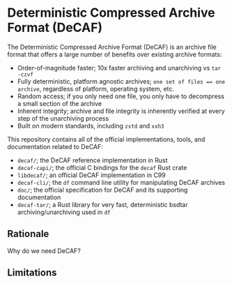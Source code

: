 # Deterministic Compressed Archive Format (DeCAF)

The Deterministic Compressed Archive Format (DeCAF) is an archive file format that offers a large number of benefits over existing archive formats:

- Order-of-magnitude faster; 10x faster archiving and unarchiving vs `tar -czvf`
- Fully deterministic, platform agnostic archives; `one set of files == one archive`, regardless of platform, operating system, etc.
- Random access; if you only need one file, you only have to decompress a small section of the archive
- Inherent integrity; archive and file integrity is inherently verified at every step of the unarchiving process
- Built on modern standards, including `zstd` and `xxh3`

This repository contains all of the official implementations, tools, and documentation related to DeCAF:

- `decaf/`; the DeCAF reference implementation in Rust
- `decaf-capi/`;  the official C bindings for the `decaf` Rust crate
- `libdecaf/`;  an official DeCAF implementation in C99
- `decaf-cli/`; the `df` command line utility for manipulating DeCAF archives
- `doc/`; the official specification for DeCAF and its supporting documentation
- `decaf-tar/`; a Rust library for very fast, deterministic bsdtar archiving/unarchiving used in `df`

## Rationale

Why do we need DeCAF?

## Limitations
